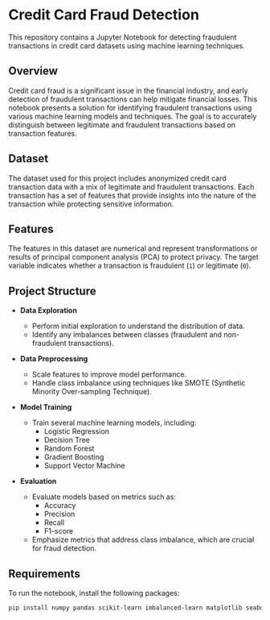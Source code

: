 # Credit Card Fraud Detection
 
This repository contains a Jupyter Notebook for detecting fraudulent transactions in credit card datasets using machine learning techniques.

## Overview 
  
Credit card fraud is a significant issue in the financial industry, and early detection of fraudulent transactions can help mitigate financial losses. This notebook presents a solution for identifying fraudulent transactions using various machine learning models and techniques. The goal is to accurately distinguish between legitimate and fraudulent transactions based on transaction features.

## Dataset

The dataset used for this project includes anonymized credit card transaction data with a mix of legitimate and fraudulent transactions. Each transaction has a set of features that provide insights into the nature of the transaction while protecting sensitive information.

## Features

The features in this dataset are numerical and represent transformations or results of principal component analysis (PCA) to protect privacy. The target variable indicates whether a transaction is fraudulent (`1`) or legitimate (`0`).

## Project Structure

- **Data Exploration**  
  - Perform initial exploration to understand the distribution of data.
  - Identify any imbalances between classes (fraudulent and non-fraudulent transactions).

- **Data Preprocessing**  
  - Scale features to improve model performance.
  - Handle class imbalance using techniques like SMOTE (Synthetic Minority Over-sampling Technique).

- **Model Training**  
  - Train several machine learning models, including:
    - Logistic Regression
    - Decision Tree
    - Random Forest
    - Gradient Boosting
    - Support Vector Machine

- **Evaluation**  
  - Evaluate models based on metrics such as:
    - Accuracy
    - Precision
    - Recall
    - F1-score
  - Emphasize metrics that address class imbalance, which are crucial for fraud detection.

## Requirements

To run the notebook, install the following packages:

```bash
pip install numpy pandas scikit-learn imbalanced-learn matplotlib seaborn
